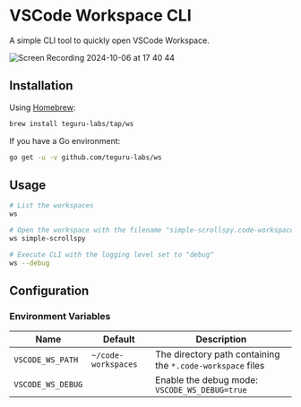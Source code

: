 # VSCode Workspace CLI

A simple CLI tool to quickly open VSCode Workspace.

![Screen Recording 2024-10-06 at 17 40 44](https://github.com/user-attachments/assets/84ae5c52-aa15-4b9c-b4ce-000190667e2d)

## Installation

Using [Homebrew](https://brew.sh):

```bash
brew install teguru-labs/tap/ws
```

If you have a Go environment:

```bash
go get -u -v github.com/teguru-labs/ws
```

## Usage

```bash
# List the workspaces
ws

# Open the workspace with the filename "simple-scrollspy.code-workspace"
ws simple-scrollspy

# Execute CLI with the logging level set to "debug"
ws --debug
```

## Configuration

### Environment Variables

| Name              | Default             | Description                                                |
| ----------------- | ------------------- | ---------------------------------------------------------- |
| `VSCODE_WS_PATH`  | `~/code-workspaces` | The directory path containing the `*.code-workspace` files |
| `VSCODE_WS_DEBUG` |                     | Enable the debug mode: `VSCODE_WS_DEBUG=true`              |
